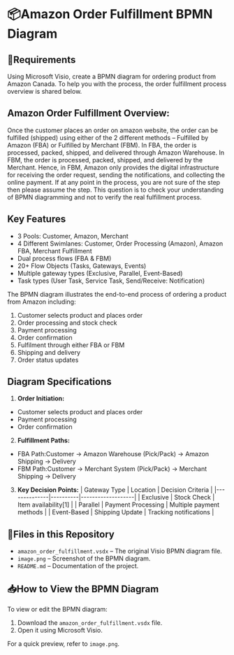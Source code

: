 # 📦Amazon Order Fulfillment BPMN Diagram

## 📌Requirements
Using Microsoft Visio, create a BPMN diagram for ordering product from Amazon Canada. To help you with the process, the order fulfillment process overview is shared below.

## Amazon Order Fulfillment Overview:
Once the customer places an order on amazon website, the order can be fulfilled (shipped) using either of the 2 different methods – Fulfilled by Amazon (FBA) or Fulfilled by Merchant (FBM). In FBA, the order is processed, packed, shipped, and delivered through Amazon Warehouse. In FBM, the order is processed, packed, shipped, and delivered by the Merchant. Hence, in FBM, Amazon only provides the digital infrastructure for receiving the order request, sending the notifications, and collecting the online payment. If at any point in the process, you are not sure of the step then please assume the step. This question is to check your understanding of BPMN diagramming and not to verify the real fulfillment process.


## Key Features
- 3 Pools: Customer, Amazon, Merchant
- 4 Different Swimlanes: Customer, Order Processing (Amazon), Amazon FBA, Merchant Fulfillment
- Dual process flows (FBA & FBM)
- 20+ Flow Objects (Tasks, Gateways, Events)
- Multiple gateway types (Exclusive, Parallel, Event-Based)
- Task types (User Task, Service Task, Send/Receive: Notification)

The BPMN diagram illustrates the end-to-end process of ordering a product from Amazon including:
1. Customer selects product and places order
2. Order processing and stock check
3. Payment processing
4. Order confirmation
5. Fulfilment through either FBA or FBM
6. Shipping and delivery
7. Order status updates

## Diagram Specifications
1. **Order Initiation:**
- Customer selects product and places order
- Payment processing
- Order confirmation
2. **Fulfillment Paths:**
- FBA Path:Customer → Amazon Warehouse (Pick/Pack) → Amazon Shipping → Delivery
- FBM Path:Customer → Merchant System (Pick/Pack) → Merchant Shipping → Delivery
3. **Key Decision Points:**
   | Gateway Type | Location | Decision Criteria |
   |--------------|----------|-------------------|
   | Exclusive    | Stock Check | Item availability[1] |
   | Parallel     | Payment Processing | Multiple payment methods |
   | Event-Based  | Shipping Update | Tracking notifications |

## 📂Files in this Repository
- `amazon_order_fulfillment.vsdx` – The original Visio BPMN diagram file.
- `image.png` – Screenshot of the BPMN diagram.
- `README.md` – Documentation of the project.

## 📥How to View the BPMN Diagram
To view or edit the BPMN diagram:
1. Download the `amazon_order_fulfillment.vsdx` file.
2. Open it using Microsoft Visio.

For a quick preview, refer to `image.png`.


